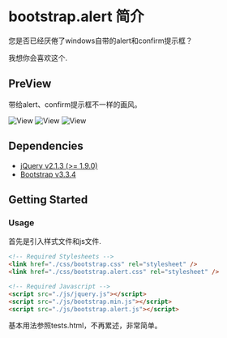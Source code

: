 # bootstrap.alert 简介

您是否已经厌倦了windows自带的alert和confirm提示框？

我想你会喜欢这个.


## PreView

带给alert、confirm提示框不一样的画风。

![View](https://github.com/aphy358/bootstrap.alert/blob/master/screenshot1.jpg)
![View](https://github.com/aphy358/bootstrap.alert/blob/master/screenshot2.png)
![View](https://github.com/aphy358/bootstrap.alert/blob/master/screenshot3.jpg)


## Dependencies

- [jQuery v2.1.3 (>= 1.9.0)](http://jquery.com/)
- [Bootstrap v3.3.4](http://getbootstrap.com)
 

## Getting Started

### Usage

首先是引入样式文件和js文件.

```html
<!-- Required Stylesheets -->
<link href="./css/bootstrap.css" rel="stylesheet" />
<link href="./css/bootstrap.alert.css" rel="stylesheet" />

<!-- Required Javascript -->
<script src="./js/jquery.js"></script>
<script src="./js/bootstrap.min.js"></script>
<script src="./js/bootstrap.alert.js"></script>
```

基本用法参照tests.html，不再累述，非常简单。
